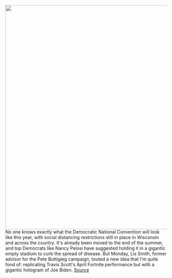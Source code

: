 <img src='https://cdn.vox-cdn.com/thumbor/Y8nRacnvRKGBbjEjbzZlu-tz0tU=/0x0:4032x3024/1200x800/filters:focal(1694x1190:2338x1834)/cdn.vox-cdn.com/uploads/chorus_image/image/66782434/biden.0.jpg' width='700px' /><br/>
No one knows exactly what the Democratic National Convention will look like this year, with social distancing restrictions still in place in Wisconsin and across the country. It's already been moved to the end of the summer, and top Democrats like Nancy Pelosi have suggested holding it in a gigantic empty stadium to curb the spread of disease. But Monday, Lis Smith, former advisor for the Pete Buttigieg campaign, touted a new idea that I'm quite fond of: replicating Travis Scott's April Fortnite performance but with a gigantic hologram of Joe Biden.
<a href='https://www.theverge.com/2020/5/11/21255142/joe-biden-hologram-fortnite-travis-scott-big-investigation-democratic-party-national-convention'> Source <a/>